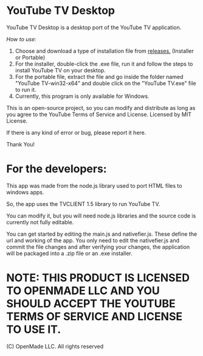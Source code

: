# YouTube TV Desktop


YouTube TV Desktop is a desktop port of the YouTube TV application.


*How to use:*

1. Choose and download a type of installation file from <a href=https://www.github.com/GitHubUser331/YouTubeTVDesktop/releases>releases.</a> (Installer or Portable)
2. For the installer, double-click the .exe file, run it and follow the steps to install YouTube TV on your desktop.
3. For the portable file, extract the file and go inside the folder named "YouTube TV-win32-x64" and double click on the "YouTube TV.exe" file to run it.
4. Currently, this program is only available for Windows.

This is an open-source project, so you can modify and distribute as long as you agree to the YouTube Terms of Service and License.
Licensed by MIT License.

If there is any kind of error or bug, please report it here.

Thank You!
# For the developers:

This app was made from the node.js library used to port HTML files to windows apps.

So, the app uses the TVCLIENT 1.5 library to run YouTube TV.

You can modify it, but you will need node.js libraries and the source code is currently not fully editable.

You can get started by editing the main.js and nativefier.js. These define the url and working of the app.
You only need to edit the nativefier.js and commit the file changes and after verifying your changes, the application will be packaged into a .zip file or an
.exe installer.


# NOTE: THIS PRODUCT IS LICENSED TO OPENMADE LLC AND YOU SHOULD ACCEPT THE YOUTUBE TERMS OF SERVICE AND LICENSE TO USE IT.

(C) OpenMade LLC. All rights reserved
